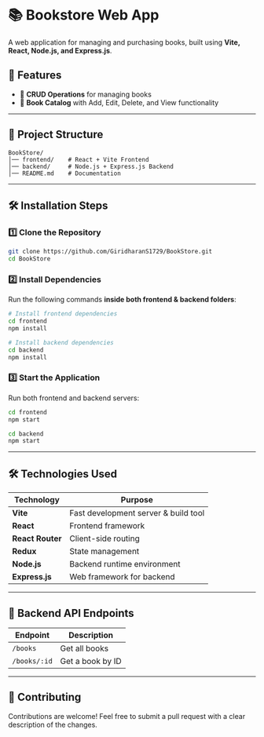 # 📚 Bookstore Web App

A web application for managing and purchasing books, built using **Vite, React, Node.js, and Express.js**.

## 🚀 Features

- 📝 **CRUD Operations** for managing books
- 📖 **Book Catalog** with Add, Edit, Delete, and View functionality

---

## 📂 Project Structure

```
BookStore/
│── frontend/    # React + Vite Frontend
│── backend/     # Node.js + Express.js Backend
│── README.md    # Documentation
```

---

## 🛠️ Installation Steps

### 1️⃣ Clone the Repository

```sh
git clone https://github.com/GiridharanS1729/BookStore.git
cd BookStore
```

### 2️⃣ Install Dependencies  

Run the following commands **inside both frontend & backend folders**:  

```sh
# Install frontend dependencies
cd frontend
npm install

# Install backend dependencies
cd backend
npm install
```

### 3️⃣ Start the Application  

Run both frontend and backend servers:

```sh
cd frontend
npm start

cd backend
npm start
```

---

## 🛠️ Technologies Used

| **Technology**  | **Purpose**  |
|---------------|-------------|
| **Vite** | Fast development server & build tool |
| **React** | Frontend framework |
| **React Router** | Client-side routing |
| **Redux** | State management |
| **Node.js** | Backend runtime environment |
| **Express.js** | Web framework for backend |

---

## 🔗 Backend API Endpoints

| Endpoint        | Description          |
|----------------|----------------------|
| `/books`       | Get all books        |
| `/books/:id`   | Get a book by ID     |

---

## 🤝 Contributing

Contributions are welcome! Feel free to submit a pull request with a clear description of the changes.

